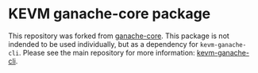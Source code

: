 # KEVM ganache-core package
This repository was forked from [ganache-core](https://github.com/trufflesuite/ganache-core).
This package is not indended to be used individually, but as a dependency
for `kevm-ganache-cli`. Please see the main repository for more information:
[kevm-ganache-cli](https://github.com/runtimeverification/kevm-ganache-cli).